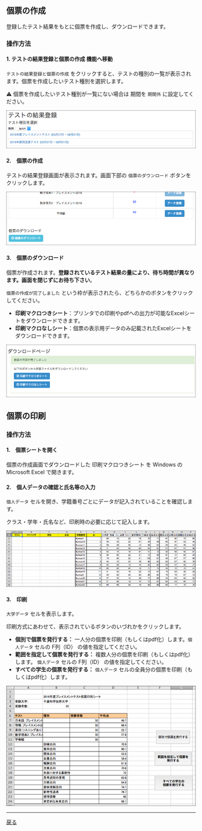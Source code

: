 ## 個票の作成

登録したテスト結果をもとに個票を作成し、ダウンロードできます。

### 操作方法

#### 1. テストの結果登録と個票の作成 機能へ移動

`テストの結果登録と個票の作成` をクリックすると、テストの種別の一覧が表示されます。個票を作成したいテスト種別を選択します。

:warning: 個票を作成したいテスト種別が一覧にない場合は 期間を `期間外` に設定してください。

![テスト種別の選択](https://raw.githubusercontent.com/cist-kklab/8U_doc/master/img/DownloadSheet001.png)

#### 2.　個票の作成

テストの結果登録画面が表示されます。画面下部の `個票のダウンロード` ボタンをクリックします。

![テスト種別の選択](https://raw.githubusercontent.com/cist-kklab/8U_doc/master/img/DownloadSheet002.png)

#### 3.　個票のダウンロード

個票が作成されます。**登録されているテスト結果の量により、待ち時間が異なります。画面を閉じずにお待ち下さい**。

`個票の作成が完了しました` という枠が表示されたら、どちらかのボタンをクリックしてください。

- **印刷マクロつきシート**：プリンタでの印刷やpdfへの出力が可能なExcelシートをダウンロードできます。
- **印刷マクロなしシート**：個票の表示用データのみ記載されたExcelシートをダウンロードできます。

![テスト種別の選択](https://raw.githubusercontent.com/cist-kklab/8U_doc/master/img/DownloadSheet003.png)

## 個票の印刷

### 操作方法

#### 1.　個票シートを開く

個票の作成画面でダウンロードした 印刷マクロつきシート を Windows の Microsoft Excel で開きます。

#### 2.　個人データの確認と氏名等の入力

`個人データ` セルを開き、学籍番号ごとにデータが記入されていることを確認します。

クラス・学年・氏名など、印刷時の必要に応じて記入します。

![テスト種別の選択](https://raw.githubusercontent.com/cist-kklab/8U_doc/master/img/DownloadSheet004a.png)

#### 3.　印刷

`大学データ` セルを表示します。

印刷方式にあわせて、表示されているボタンのいづれかをクリックします。

- **個別で個票を発行する：** 一人分の個票を印刷（もしくはpdf化）します。`個人データ` セルの F列（ID） の値を指定してください。
- **範囲を指定して個票を発行する：** 複数人分の個票を印刷（もしくはpdf化）します。 `個人データ` セルの F列（ID） の値を指定してください。
- **すべての学生の個票を発行する：** `個人データ` セルの全員分の個票を印刷（もしくはpdf化）します。

![テスト種別の選択](https://raw.githubusercontent.com/cist-kklab/8U_doc/master/img/DownloadSheet005a.png)

---

[戻る](../README.md)

